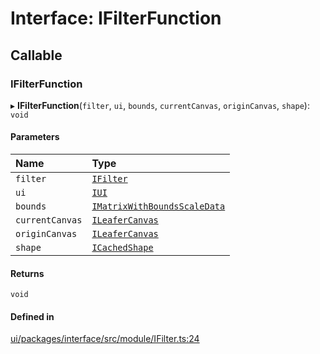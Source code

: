 # Interface: IFilterFunction

## Callable

### IFilterFunction

▸ **IFilterFunction**(`filter`, `ui`, `bounds`, `currentCanvas`, `originCanvas`, `shape`): `void`

#### Parameters

| Name | Type |
| :------ | :------ |
| `filter` | [`IFilter`](IFilter.md) |
| `ui` | [`IUI`](IUI.md) |
| `bounds` | [`IMatrixWithBoundsScaleData`](IMatrixWithBoundsScaleData.md) |
| `currentCanvas` | [`ILeaferCanvas`](ILeaferCanvas.md) |
| `originCanvas` | [`ILeaferCanvas`](ILeaferCanvas.md) |
| `shape` | [`ICachedShape`](ICachedShape.md) |

#### Returns

`void`

#### Defined in

[ui/packages/interface/src/module/IFilter.ts:24](https://github.com/leaferjs/leafer-ui/blob/311af1d/packages/interface/src/module/IFilter.ts#L24)
